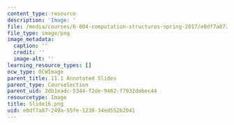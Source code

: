 ```yaml
---
content_type: resource
description: 'Image: '
file: /media/courses/6-004-computation-structures-spring-2017/e0df7a87249a55fe123034ed552b2041_Slide16.png
file_type: image/png
image_metadata:
  caption: ''
  credit: ''
  image-alt: ''
learning_resource_types: []
ocw_type: OCWImage
parent_title: 11.1 Annotated Slides
parent_type: CourseSection
parent_uid: 2db1eadc-5344-f2de-9462-f7932dabec44
resourcetype: Image
title: Slide16.png
uid: e0df7a87-249a-55fe-1230-34ed552b2041
---
```

